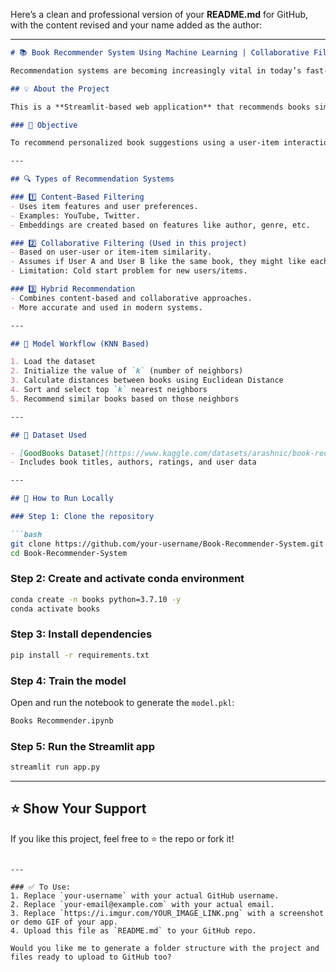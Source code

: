 Here’s a clean and professional version of your **README.md** for GitHub, with the content revised and your name added as the author:

---

````markdown
# 📚 Book Recommender System Using Machine Learning | Collaborative Filtering Based

Recommendation systems are becoming increasingly vital in today’s fast-paced world. With limited time and countless options, people rely on intelligent systems to make quicker and better decisions. This project focuses on building a book recommendation system using collaborative filtering to suggest books based on user interests.

## 💡 About the Project

This is a **Streamlit-based web application** that recommends books similar to the ones a user likes. The core model is built using **Collaborative Filtering** with the **K-Nearest Neighbors (KNN)** algorithm to identify similar user preferences.

### 🎯 Objective

To recommend personalized book suggestions using a user-item interaction matrix, helping users discover books they’re likely to enjoy based on the preferences of similar users.

---

## 🔍 Types of Recommendation Systems

### 1️⃣ Content-Based Filtering
- Uses item features and user preferences.
- Examples: YouTube, Twitter.
- Embeddings are created based on features like author, genre, etc.

### 2️⃣ Collaborative Filtering (Used in this project)
- Based on user-user or item-item similarity.
- Assumes if User A and User B like the same book, they might like each other's favorites too.
- Limitation: Cold start problem for new users/items.

### 3️⃣ Hybrid Recommendation
- Combines content-based and collaborative approaches.
- More accurate and used in modern systems.

---

## 🧠 Model Workflow (KNN Based)

1. Load the dataset
2. Initialize the value of `k` (number of neighbors)
3. Calculate distances between books using Euclidean Distance
4. Sort and select top `k` nearest neighbors
5. Recommend similar books based on those neighbors

---

## 📁 Dataset Used

- [GoodBooks Dataset](https://www.kaggle.com/datasets/arashnic/book-recommendation-dataset)
- Includes book titles, authors, ratings, and user data

---

## 🚀 How to Run Locally

### Step 1: Clone the repository

```bash
git clone https://github.com/your-username/Book-Recommender-System.git
cd Book-Recommender-System
````

### Step 2: Create and activate conda environment

```bash
conda create -n books python=3.7.10 -y
conda activate books
```

### Step 3: Install dependencies

```bash
pip install -r requirements.txt
```

### Step 4: Train the model

Open and run the notebook to generate the `model.pkl`:

```bash
Books Recommender.ipynb
```

### Step 5: Run the Streamlit app

```bash
streamlit run app.py
```

---



## ⭐ Show Your Support

If you like this project, feel free to ⭐ the repo or fork it!

```

---

### ✅ To Use:
1. Replace `your-username` with your actual GitHub username.
2. Replace `your-email@example.com` with your actual email.
3. Replace `https://i.imgur.com/YOUR_IMAGE_LINK.png` with a screenshot or demo GIF of your app.
4. Upload this file as `README.md` to your GitHub repo.

Would you like me to generate a folder structure with the project and files ready to upload to GitHub too?
```

